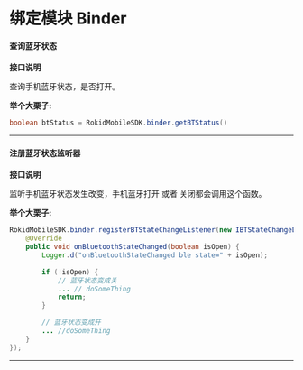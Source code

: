 # 绑定模块 Binder

#### 查询蓝牙状态
 
 **接口说明** 
 
 查询手机蓝牙状态，是否打开。

 **举个大栗子:**
 
 ```java
boolean btStatus = RokidMobileSDK.binder.getBTStatus()
 ```

---

#### 注册蓝牙状态监听器

 **接口说明**
 
 监听手机蓝牙状态发生改变，手机蓝牙打开 或者 关闭都会调用这个函数。

 **举个大栗子:**

```java
RokidMobileSDK.binder.registerBTStateChangeListener(new IBTStateChangeListener() {
    @Override
    public void onBluetoothStateChanged(boolean isOpen) {
        Logger.d("onBluetoothStateChanged ble state=" + isOpen);
        
        if (!isOpen) {
            // 蓝牙状态变成关
            ... // doSomeThing
            return;
        }
                 
        // 蓝牙状态变成开 
        ... //doSomeThing
    }
});    

```

---

